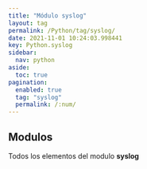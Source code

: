 ```yaml
---
title: "Módulo syslog"
layout: tag
permalink: /Python/tag/syslog/
date: 2021-11-01 10:24:03.998441
key: Python.syslog
sidebar: 
  nav: python
aside: 
  toc: true
pagination: 
  enabled: true
  tag: "syslog"
  permalink: /:num/
---
```


<h2>Modulos</h2>
Todos los elementos del modulo <strong>syslog</strong>
